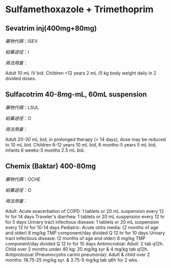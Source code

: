 # Sulfamethoxazole + Trimethoprim

## Sevatrim inj(400mg+80mg)

*藥物代碼*：ISEV

*給藥途徑*：I

*用法用量*：

Adult 10 mL IV bid. Children <12 years 2 mL /5 kg body weight daily in 2 divided doses.

## Sulfacotrim 40-8mg-mL, 60mL suspension

*藥物代碼*：LSUL

*給藥途徑*：O

*用法用量*：

Adult 20-30 mL bid; in prolonged therapy (> 14 days), dose may be reduced to 10 mL bid. 
Children 6-12 years 10 mL bid, 
              6 months-5 years 5 mL bid, 
infants 6 weeks-5 months 2.5 mL bid.

## Chemix (Baktar) 400-80mg

*藥物代碼*：OCHE

*給藥途徑*：O

*用法用量*：

Adult:
Acute exacerbation of COPD: 1 tablets or 20 mL suspension every 12 hr for 14 days 
Traveler's diarrhea: 1 tablets or 20 mL suspension every 12 hr for 5 days 
Urinary tract infectious disease: 1 tablets or 20 mL suspension every 12 hr for 10-14 days
Pediatric:
Acute otitis media: (2 months of age and older) 8 mg/kg TMP component/day divided Q 12 hr for 10 days 
Urinary tract infectious disease: (2 months of age and older) 8 mg/kg TMP component/day divided Q 12 hr for 10 days
Antimicrobial:
     Adult: 2 tab q12h.
     Child over 2 months under 40 kg: 20 mg/kg syr &  4 mg/kg tab q12h.
Antiprotozoal (Pneumocystis carinii pneumonia):
     Adult & child over 2 months: 18.75-25 mg/kg syr. & 3.75-5 mg/kg tab         q6h for 2 wks.

